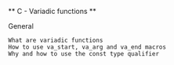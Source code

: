 ** C - Variadic functions **

General

    What are variadic functions
    How to use va_start, va_arg and va_end macros
    Why and how to use the const type qualifier

